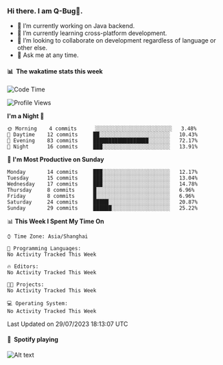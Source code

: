 ### Hi there. I am Q-Bug🐞.

- 🔭 I’m currently working on Java backend.
- 🌱 I’m currently learning cross-platform development.
- 👯 I’m looking to collaborate on development regardless of language or other else.
- 💬 Ask me at any time.

#### 📊 &nbsp;**The wakatime stats this week**  
<!--START_SECTION:waka-->
![Code Time](http://img.shields.io/badge/Code%20Time-62%20hrs%208%20mins-blue)

![Profile Views](http://img.shields.io/badge/Profile%20Views-0-blue)

**I'm a Night 🦉** 

```text
🌞 Morning    4 commits      ░░░░░░░░░░░░░░░░░░░░░░░░░   3.48% 
🌆 Daytime    12 commits     ██░░░░░░░░░░░░░░░░░░░░░░░   10.43% 
🌃 Evening    83 commits     ██████████████████░░░░░░░   72.17% 
🌙 Night      16 commits     ███░░░░░░░░░░░░░░░░░░░░░░   13.91%

```
📅 **I'm Most Productive on Sunday** 

```text
Monday       14 commits     ███░░░░░░░░░░░░░░░░░░░░░░   12.17% 
Tuesday      15 commits     ███░░░░░░░░░░░░░░░░░░░░░░   13.04% 
Wednesday    17 commits     ███░░░░░░░░░░░░░░░░░░░░░░   14.78% 
Thursday     8 commits      █░░░░░░░░░░░░░░░░░░░░░░░░   6.96% 
Friday       8 commits      █░░░░░░░░░░░░░░░░░░░░░░░░   6.96% 
Saturday     24 commits     █████░░░░░░░░░░░░░░░░░░░░   20.87% 
Sunday       29 commits     ██████░░░░░░░░░░░░░░░░░░░   25.22%

```


📊 **This Week I Spent My Time On** 

```text
⌚︎ Time Zone: Asia/Shanghai

💬 Programming Languages: 
No Activity Tracked This Week

🔥 Editors: 
No Activity Tracked This Week

🐱‍💻 Projects: 
No Activity Tracked This Week

💻 Operating System: 
No Activity Tracked This Week

```


 Last Updated on 29/07/2023 18:13:07 UTC
<!--END_SECTION:waka-->

#### 🎵 &nbsp;**Spotify playing**  
![Alt text](https://spotify-recently-played-readme.vercel.app/api?user=e5y1o4x7kdt9kf2blu4wvmb4s&unique={true|1|on|yes})
